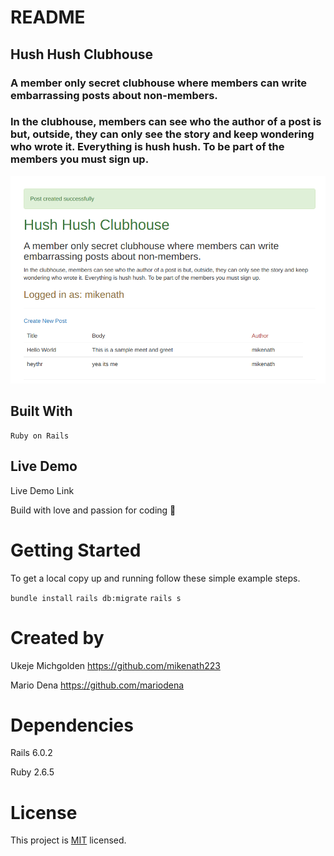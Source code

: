 # README

## Hush Hush Clubhouse

<h3> A member only secret clubhouse where members can write embarrassing posts about non-members. </h3>
<h3> In the clubhouse, members can see who the author of a post is but, outside, they can only see the story and keep wondering who wrote it. Everything is hush hush. To be part of the members you must sign up.
</h3>
<img src="./app/assets/images/Hush-Hush_Screeenshot.png" alt="screenshot">

## Built With

    Ruby on Rails

## Live Demo

Live Demo Link


Build with love and passion for coding :heartbeat:

# Getting Started

To get a local copy up and running follow these simple example steps.

`bundle install`
`rails db:migrate`
`rails s`

# Created by

Ukeje Michgolden  https://github.com/mikenath223 

Mario Dena https://github.com/mariodena

# Dependencies

Rails 6.0.2

Ruby 2.6.5

# License

This project is [MIT](lic.url) licensed.
